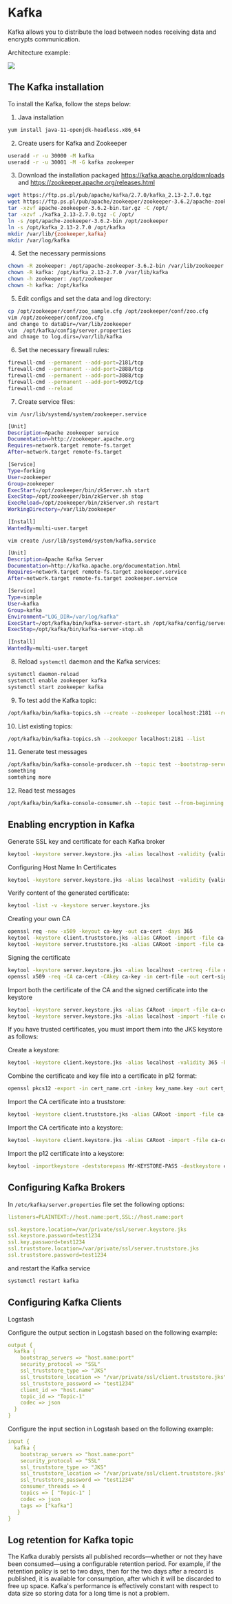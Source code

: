 # Kafka

Kafka allows you to distribute the load between nodes receiving data and encrypts communication.

Architecture example:

![](/media/media/image124.PNG)

## The Kafka installation

To install the Kafka, follow the steps below:

1. Java installation

```bash
yum install java-11-openjdk-headless.x86_64
```
2. Create users for Kafka and Zookeeper

```bash
useradd -r -u 30000 -M kafka
useradd -r -u 30001 -M -G kafka zookeeper
```

3. Download  the installation packaged https://kafka.apache.org/downloads and https://zookeeper.apache.org/releases.html

```bash
wget https://ftp.ps.pl/pub/apache/kafka/2.7.0/kafka_2.13-2.7.0.tgz
wget https://ftp.ps.pl/pub/apache/zookeeper/zookeeper-3.6.2/apache-zookeeper-3.6.2-bin.tar.gz
tar -xzvf apache-zookeeper-3.6.2-bin.tar.gz -C /opt/
tar -xzvf ./kafka_2.13-2.7.0.tgz -C /opt/
ln -s /opt/apache-zookeeper-3.6.2-bin /opt/zookeeper
ln -s /opt/kafka_2.13-2.7.0 /opt/kafka
mkdir /var/lib/{zookeeper,kafka}
mkdir /var/log/kafka
```

4. Set the necessary permissions

```bash
chown -R zookeeper: /opt/apache-zookeeper-3.6.2-bin /var/lib/zookeeper
chown -R kafka: /opt/kafka_2.13-2.7.0 /var/lib/kafka
chown -h zookeeper: /opt/zookeeper
chown -h kafka: /opt/kafka
```

5. Edit configs and set the data and log directory:

```bash
cp /opt/zookeeper/conf/zoo_sample.cfg /opt/zookeeper/conf/zoo.cfg
vim /opt/zookeeper/conf/zoo.cfg
and change to dataDir=/var/lib/zookeeper
vim  /opt/kafka/config/server.properties
and chnage to log.dirs=/var/lib/kafka
```

6. Set the necessary firewall rules:

```bash
firewall-cmd --permanent --add-port=2181/tcp
firewall-cmd --permanent --add-port=2888/tcp
firewall-cmd --permanent --add-port=3888/tcp
firewall-cmd --permanent --add-port=9092/tcp
firewall-cmd --reload
```

7. Create service files:

`vim /usr/lib/systemd/system/zookeeper.service`

```bash
[Unit]
Description=Apache zookeeper service
Documentation=http://zookeeper.apache.org
Requires=network.target remote-fs.target
After=network.target remote-fs.target

[Service]
Type=forking
User=zookeeper
Group=zookeeper
ExecStart=/opt/zookeeper/bin/zkServer.sh start
ExecStop=/opt/zookeeper/bin/zkServer.sh stop
ExecReload=/opt/zookeeper/bin/zkServer.sh restart
WorkingDirectory=/var/lib/zookeeper

[Install]
WantedBy=multi-user.target
```

`vim create /usr/lib/systemd/system/kafka.service`

```bash
[Unit]
Description=Apache Kafka Server
Documentation=http://kafka.apache.org/documentation.html
Requires=network.target remote-fs.target zookeeper.service
After=network.target remote-fs.target zookeeper.service

[Service]
Type=simple
User=kafka
Group=kafka
Environment="LOG_DIR=/var/log/kafka"
ExecStart=/opt/kafka/bin/kafka-server-start.sh /opt/kafka/config/server.properties
ExecStop=/opt/kafka/bin/kafka-server-stop.sh

[Install]
WantedBy=multi-user.target
```

8. Reload `systemctl` daemon and the Kafka services:

```bash
systemctl daemon-reload
systemctl enable zookeeper kafka
systemctl start zookeeper kafka
```

9. To test add the Kafka topic:

```bash
/opt/kafka/bin/kafka-topics.sh --create --zookeeper localhost:2181 --replication-factor 1 --partitions 1 --topic test
```

10. List existing topics:

```bash
/opt/kafka/bin/kafka-topics.sh --zookeeper localhost:2181 --list
```

11. Generate test messages

```bash
/opt/kafka/bin/kafka-console-producer.sh --topic test --bootstrap-server localhost:9092
something
somtehing more
```

12. Read test messages

```bash
/opt/kafka/bin/kafka-console-consumer.sh --topic test --from-beginning --bootstrap-server localhost:9092
```

## Enabling encryption in Kafka

Generate SSL key and certificate for each Kafka broker

```bash
keytool -keystore server.keystore.jks -alias localhost -validity {validity} -genkey -keyalg RSA
```


Configuring Host Name In Certificates

```bash
keytool -keystore server.keystore.jks -alias localhost -validity {validity} -genkey -keyalg RSA -ext SAN=DNS:{FQDN}
```

Verify content of the generated certificate:
```bash
keytool -list -v -keystore server.keystore.jks
```

Creating your own CA

```bash
openssl req -new -x509 -keyout ca-key -out ca-cert -days 365
keytool -keystore client.truststore.jks -alias CARoot -import -file ca-cert
keytool -keystore server.truststore.jks -alias CARoot -import -file ca-cert
```

Signing the certificate


```bash
keytool -keystore server.keystore.jks -alias localhost -certreq -file cert-file
openssl x509 -req -CA ca-cert -CAkey ca-key -in cert-file -out cert-signed -days {validity} -CAcreateserial -passin pass:{ca-password}
```

Import both the certificate of the CA and the signed certificate into the keystore

```bash
keytool -keystore server.keystore.jks -alias CARoot -import -file ca-cert
keytool -keystore server.keystore.jks -alias localhost -import -file cert-signed
```



If you have trusted certificates, you must import them into the JKS keystore as follows:

Create a keystore:

````bash
keytool -keystore client.keystore.jks -alias localhost -validity 365 -keyalg RSA -genkey
````

Combine the certificate and key file into a certificate in p12 format:

````bash
openssl pkcs12 -export -in cert_name.crt -inkey key_name.key -out cert_name.p12 -name localhost -CAfile ca.crt -caname root
````

Import the CA certificate into a truststore:

````bash
keytool -keystore client.truststore.jks -alias CARoot -import -file ca-cert
````

Import the CA certificate into a keystore:

```bash
keytool -keystore client.keystore.jks -alias CARoot -import -file ca-cert
```

Import the p12 certificate into a keystore:

```bash
keytool -importkeystore -deststorepass MY-KEYSTORE-PASS -destkeystore client.keystore.jks -srckeystore cert_name.p12 -srcstoretype PKCS12
```

## Configuring Kafka Brokers

In `/etc/kafka/server.properties` file set the following options:

```yaml
listeners=PLAINTEXT://host.name:port,SSL://host.name:port

ssl.keystore.location=/var/private/ssl/server.keystore.jks
ssl.keystore.password=test1234
ssl.key.password=test1234
ssl.truststore.location=/var/private/ssl/server.truststore.jks
ssl.truststore.password=test1234
```

and restart the Kafka service

```bash
systemctl restart kafka
```

## Configuring Kafka Clients

Logstash

Configure the output section in Logstash based on the following example:

```yaml
output {
  kafka {
    bootstrap_servers => "host.name:port"
    security_protocol => "SSL"
    ssl_truststore_type => "JKS"
    ssl_truststore_location => "/var/private/ssl/client.truststore.jks"
    ssl_truststore_password => "test1234"
    client_id => "host.name"
    topic_id => "Topic-1"
    codec => json
  }
}
```

Configure the input section in Logstash based on the following example:

```yaml
input {
  kafka {
    bootstrap_servers => "host.name:port"
    security_protocol => "SSL"
    ssl_truststore_type => "JKS"
    ssl_truststore_location => "/var/private/ssl/client.truststore.jks"
    ssl_truststore_password => "test1234"
    consumer_threads => 4
    topics => [ "Topic-1" ]
    codec => json
    tags => ["kafka"]
   }
}
```
## Log retention for Kafka topic

The Kafka durably persists all published records—whether or not they have been consumed—using a configurable retention period. For example, if the retention policy is set to two days, then for the two days after a record is published, it is available for consumption, after which it will be discarded to free up space. Kafka's performance is effectively constant with respect to data size so storing data for a long time is not a problem.
